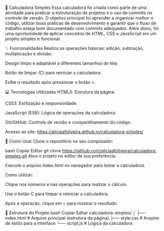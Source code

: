 📱 Calculadora Simples
Essa calculadora foi criada como parte de uma atividade para praticar a estruturação de projetos e o uso de commits no controle de versão. O objetivo principal foi aprender a organizar melhor o código, utilizar boas práticas de desenvolvimento e garantir que o fluxo de trabalho esteja bem documentado com commits adequados. Além disso, foi uma oportunidade de aplicar conceitos de HTML, CSS e JavaScript em um projeto simples e funcional.


✨ Funcionalidades
Realiza as operações básicas: adição, subtração, multiplicação e divisão.

Design limpo e adaptável a diferentes tamanhos de tela.

Botão de limpar (C) para reiniciar a calculadora.

Exibe o resultado após pressionar o botão =.


💻 Tecnologias Utilizadas
HTML5: Estrutura da página.

CSS3: Estilização e responsividade.

JavaScript (ES6): Lógica de operações da calculadora.

Git/GitHub: Controle de versão e compartilhamento do código.


Acesso ao site:
https://aliciaafoliveira.github.io/calculadora-simples/


🚀 Como Usar
Clone o repositório no seu computador:

bash
Copiar
Editar
git clone https://github.com/aliciaafoliveira/calculadora-simples.git
Abra o projeto no editor de sua preferência.

Execute o arquivo index.html no navegador para testar a calculadora.

Como utilizar:

Clique nos números e nas operações para realizar o cálculo.

Use o botão C para limpar e reiniciar a calculadora.

Após a operação, clique em = para mostrar o resultado.


📂 Estrutura do Projeto
bash
Copiar
Editar
calculadora-simples/
│
├── index.html      # Arquivo principal (estrutura da página)
├── style.css       # Arquivo de estilo para a interface
└── script.js       # Lógica da calculadora
